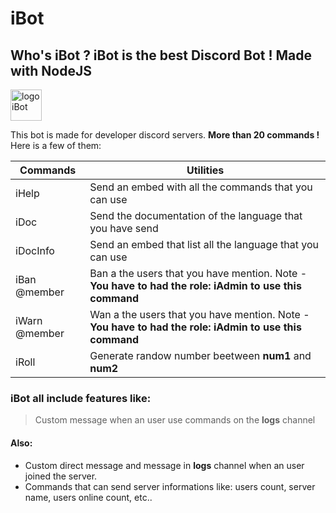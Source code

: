 # iBot
## Who's iBot ? iBot is the best Discord Bot ! Made with NodeJS

<img src="https://st2.depositphotos.com/4584623/7213/v/950/depositphotos_72139677-stock-illustration-funny-monster-face.jpg" alt="logo iBot" style="width:50;height:50">

This bot is made for developer discord servers. **More than 20 commands !**
Here is a few of them:

| Commands  | Utilities |
| ------------- | ------------- |
| iHelp  | Send an embed with all the commands that you can use  |
| iDoc <language>  | Send the documentation of the language that you have send  |
| iDocInfo  | Send an embed that list all the language that you can use |
| iBan @member  | Ban a the users that you have mention. Note - **You have to had the role: iAdmin to use this command** |
| iWarn @member  | Wan a the users that you have mention. Note - **You have to had the role: iAdmin to use this command** |
| iRoll <num1> <num2>  | Generate randow number beetween **num1** and **num2** |

### iBot all include features like:

> Custom message when an user use commands on the **logs** channel

#### Also:

* Custom direct message and message in **logs** channel when an user joined the server.
* Commands that can send server informations like: users count, server name, users online count, etc..
